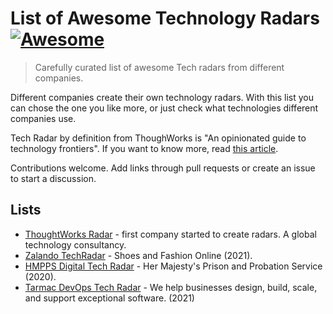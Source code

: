 # List of Awesome Technology Radars [![Awesome](https://awesome.re/badge.svg)](https://awesome.re)

> Carefully curated list of awesome Tech radars from different companies.

Different companies create their own technology radars. With this list you can chose the one you like more, or just check what technologies different companies use.

Tech Radar by definition from ThoughWorks is "An opinionated guide to technology frontiers". If you want to know more, read [this article](https://medium.com/@AndreyNovikov/technology-radar-for-technology-strategy-what-is-it-and-how-to-build-it-ec4dcb8ce554).

Contributions welcome. Add links through pull requests or create an issue to start a discussion.

## Lists

- [ThoughtWorks Radar](https://www.thoughtworks.com/radar) - first company started to create radars. A global technology consultancy.
- [Zalando TechRadar](https://opensource.zalando.com/tech-radar/) - Shoes and Fashion Online (2021).
- [HMPPS Digital Tech Radar](https://ministryofjustice.github.io/hmpps-digital-tech-radar/docs/index.html) - Her Majesty's Prison and Probation Service (2020).
- [Tarmac DevOps Tech Radar](https://tarmac.io/techradar.html) - We help businesses design, build, scale, and support exceptional software. (2021)
